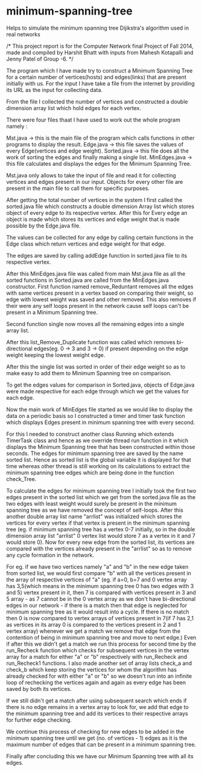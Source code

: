 # minimum-spanning-tree
Helps to simulate the minimum spanning tree Dijikstra's algorithm used in real networks

/* This project report is for the Computer Network final Project of Fall 2014, made and compiled by Harshit Bhatt with inputs from Mahesh Kotapalli and Jenny Patel of Group -6. */

The program which I have made try to construct a Minimum Spanning Tree for a certain number of vertices(hosts) and edges(links) 
that are present initially with us. For the input I have take a file from the internet by providing its URL as the input for collecting data.

From the file I collected the number of vertices and constructed a double dimension array list which hold edges for each vertex.

There were four files thaat I have used to work out the whole program namely :

Mst.java -> this is the main file of the program which calls functions in other programs to display the result.
Edge.java -> this file saves the values of every Edge(vertices and edge weight).
Sorted.java -> this file does all the work of sorting the edges and finally making a single list.
MinEdges.java -> this file calculates and displays the edges for the Minimum Spanning Tree.

Mst.java only allows to take the input of file and read it for collecting vertices and edges present in our input.
Objects for every other file are present in the main file to call them for specific purposes.

After getting the total number of vertices in the system I first called the sorted.java file which constructs a double dimension Array 
list which stores object of every edge to its respective vertex. After this for Every edge an object is made which stores its vertices 
and edge weight that is made possible by the Edge.java file.

The values can be collected for any edge by calling certain functions in the Edge class which return vertices and edge weight for that 
edge. 

The edges are saved by calling addEdge function in sorted.java file to its respective vertex.

After this MinEdges.java file was called from main Mst.java file as all the sorted functions in Sorted.java are called from the
MinEdges.java constructor. First function named remove_Reduntant removes all the edges with same vertices present in a vertex based on
comparing their weight, so edge with lowest weight was saved and other removed. This also removes if their were any self loops present
in the network cause self loops can't be present in a Minimum Spanning tree. 

Second function single now moves all the remaining edges into a single array list. 

After this list_Remove_Duplicate function was called which removes bi-directional edges(eg. 0 -> 3 and 3 -> 0)
if present depending on the edge weight keeping the lowest weight edge.

After this the single list was sorted in order of their edge weight so as to make easy to add them to Minimum Spanning tree on 
comparison.

To get the edges values for comparison in Sorted.java, objects of Edge.java were made respective for each edge through which we get the
values for each edge.

Now the main work of MinEdges file started as we would like to display the data on a periodic basis so I constructed a timer and timer task function which displays Edges present in minimum spanning tree with every second.

For this I needed to construct another class Running which extends TimerTask class and hence as we override thread run function in it
which displays the Minimum Spanning tree that has been constructed within those seconds. The edges for minimum spanning tree are saved
by the name sorted list. Hence as sorted list is the global variable it is displayed for that time whereas other thread is still working on its calculations to extract the minimum spanning tree edges which are being done in the function check_Tree.

To calculate the edges for minimum spanning tree I initially took the first two edges present in the sorted list which we get from the sorted.java file as the two edges with least weight would surely be present in the minimum spanning tree as we have removed the concept of self-loops. After this another double array list name "arrlist" was initialized which stores the vertices for every vertex if that vertex is present in the minimum spanning tree (eg. if minimum spanning tree has a vertex 0-7 initially, so in the double dimension array list "arrlist" 0 vertex list would store 7 as a vertex in it and 7 would store 0). Now for every new edge from the sorted list, its vertices are compared with the vertices already present in the "arrlist" so as to remove any cycle formation in the network.

For eg. if we have two vertices namely "a" and "b" in the new edge taken from sorted list, we would first compare "b" with all the vertices present in the array of respective vertices of "a" (eg. if a=0, b=7 and 0 vertex array has 3,5(which means in the minimum spanning tree 0 has two edges with 3 and 5) vertex present in it, then 7 is compared with vertices present in 3 and 5 array - as 7 cannot be in the 0 vertex array as we don't have bi-directional edges in our network - if there is a match then that edge is neglected for minimum spanning tree as it would result into a cycle. If there is no match then 0 is now compared to vertex arrays of vertices present in 7(if 7 has 2,1 as vertices in its array 0 is compared to the vertices present in 2 and 1 vertex array) whenever we get a match we remove that edge from the contention of being in minimum spanning tree and move to next edge.) Even if after this we didn't get a match we run this process for second time by the run_Recheck function which checks for subsequent vertices in the vertex array for a match for either "a" or "b" respectively with run_Recheck and run_Recheck1 functions. I also made another set of array lists check_a and check_b which keep storing the vertices for whom the algorithm has already checked for with either "a" or "b" so we doesn't run into an infinite loop of rechecking the vertices again and again as every edge has been saved by both its vertices.

If we still didn't get a match after using subsequent search which ends if there is no edge remains in a vertex array to look for, we add that edge to the minimum spanning tree and add its vertices to their respective arrays for further edge checking. 

We continue this process of checking for new edges to be added in the minimum spanning tree until we get (no. of vertices - 1) edges as it is the maximum number of edges that can be present in a minimum spanning tree.

Finally after concluding this we have our Minimum Spanning tree with all its edges.
